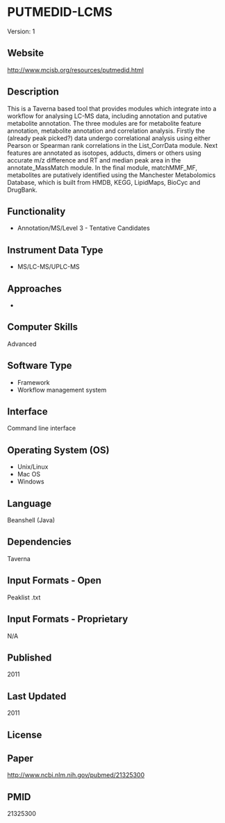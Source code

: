 # PUTMEDID-LCMS
Version: 1

## Website
http://www.mcisb.org/resources/putmedid.html

## Description
This is a Taverna based tool that provides modules which integrate into a workflow for analysing LC-MS data, including annotation and putative metabolite annotation. The three modules are for metabolite feature annotation, metabolite annotation and correlation analysis. Firstly the (already peak picked?) data undergo correlational analysis using either Pearson or Spearman rank correlations in the List_CorrData module. Next features are annotated as isotopes, adducts, dimers or others using accurate m/z difference and RT and median peak area in the annotate_MassMatch module. In the final module, matchMMF_MF, metabolites are putatively identified using the Manchester Metabolomics Database, which is built from HMDB, KEGG, LipidMaps, BioCyc and DrugBank.

## Functionality
- Annotation/MS/Level 3 - Tentative Candidates

## Instrument Data Type
- MS/LC-MS/UPLC-MS

## Approaches
-

## Computer Skills
Advanced

## Software Type
- Framework
- Workflow management system

## Interface
Command line interface

## Operating System (OS)
- Unix/Linux
- Mac OS
- Windows

## Language
Beanshell (Java)

## Dependencies
Taverna

## Input Formats - Open
Peaklist .txt

## Input Formats - Proprietary
N/A
## Published
2011

## Last Updated
2011

## License

## Paper
http://www.ncbi.nlm.nih.gov/pubmed/21325300

## PMID
21325300
